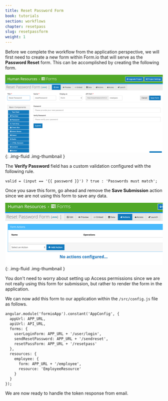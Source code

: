 ```yaml
---
title: Reset Password Form
book: tutorials
section: workflows
chapter: resetpass
slug: resetpassform
weight: 1
---
```

Before we complete the workflow from the application perspective, we will first need to create a new form within Form.io that will serve as the **Password Reset** form. This can be accomplished by creating the following form.

![](/assets/img/tutorials/workflows/resetpass/resetpassform.png){: .img-fluid .img-thumbnail }

The **Verify Password** field has a custom validation configured with the following rule.

```
valid = (input == '{{ password }}') ? true : 'Passwords must match';
```

Once you save this form, go ahead and remove the **Save Submission** action since we are not using this form to save any data.

![](/assets/img/tutorials/workflows/resetpass/resetpassactions.png){: .img-fluid .img-thumbnail }

You don't need to worry about setting up Access permissions since we are not really using this form for submission, but rather to render the form in the application.

We can now add this form to our application within the `/src/config.js` file as follows.

```
angular.module('formioApp').constant('AppConfig', {
  appUrl: APP_URL,
  apiUrl: API_URL,
  forms: {
    userLoginForm: APP_URL + '/user/login',
    sendResetPassword: APP_URL + '/sendreset',
    resetPassForm: APP_URL + '/resetpass'
  },
  resources: {
    employee: {
      form: APP_URL + '/employee',
      resource: 'EmployeeResource'
    }
  }
});
```

We are now ready to handle the token response from email.
